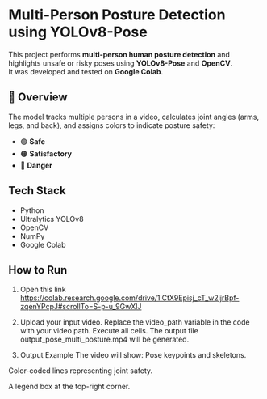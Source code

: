 # Multi-Person Posture Detection using YOLOv8-Pose

This project performs **multi-person human posture detection** and highlights unsafe or risky poses using **YOLOv8-Pose** and **OpenCV**.  
It was developed and tested on **Google Colab**.

## 🧠 Overview
The model tracks multiple persons in a video, calculates joint angles (arms, legs, and back), and assigns colors to indicate posture safety:
- 🟢 **Safe**
- 🟠 **Satisfactory**
- 🔴 **Danger**

## Tech Stack
- Python
- Ultralytics YOLOv8
- OpenCV
- NumPy
- Google Colab

## How to Run
1. Open this link
    https://colab.research.google.com/drive/1lCtX9Episj_cT_w2ijrBpf-zqenYPcpJ#scrollTo=S-p-u_9GwXlJ

2. Upload your input video.
    Replace the video_path variable in the code with your video path.
    Execute all cells.
    The output file output_pose_multi_posture.mp4 will be generated.

3. Output Example
    The video will show:
    Pose keypoints and skeletons.

Color-coded lines representing joint safety.

A legend box at the top-right corner.
